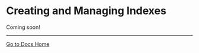 # Creating and Managing Indexes

Coming soon!

---
[Go to Docs Home](https://github.com/iexcloud/docs/blob/main/README.md)
